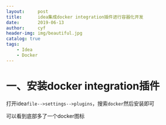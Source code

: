 ```yaml
---
layout:     post
title:      idea集成docker integration插件进行容器化开发
date:       2019-06-13
author:     cyf
header-img: img/beautiful.jpg
catalog: true
tags:
    - Idea
    - Docker
---
```

# 一、安装docker integration插件
打开idea`file-->settings-->plugins`，搜索`docker`然后安装即可

可以看到底部多了一个docker图标
